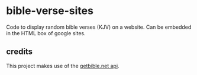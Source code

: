 # bible-verse-sites
Code to display random bible verses (KJV) on a website.
Can be embedded in the HTML box of google sites.

## credits
This project makes use of the [getbible.net api](https://getbible.net/api).
